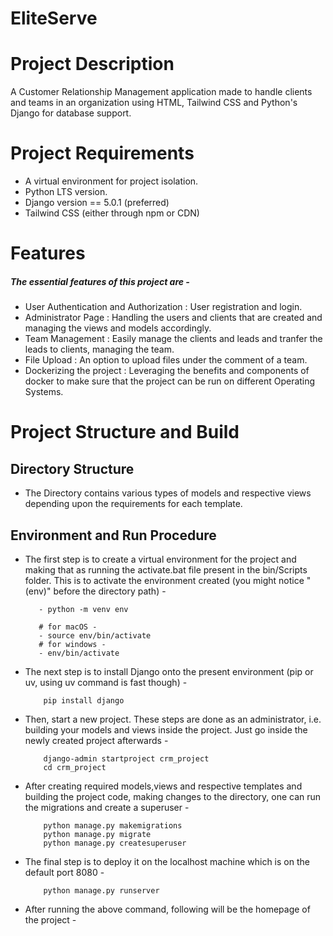 
# EliteServe

# Project Description

A Customer Relationship Management application made to handle clients and teams in an organization using HTML, Tailwind CSS and Python's Django for database support.

# Project Requirements

- A virtual environment for project isolation.
- Python LTS version.
- Django version == 5.0.1 (preferred)
- Tailwind CSS (either through npm or CDN)

# Features

##### The essential features of this project are -
- User Authentication and Authorization : User registration and login.
- Administrator Page : Handling the users and clients that are created and managing the views and models accordingly.
- Team Management : Easily manage the clients and leads and tranfer the leads to clients, managing the team.
- File Upload : An option to upload files under the comment of a team.
- Dockerizing the project : Leveraging the benefits and components of docker to make sure that the project can be run on different Operating Systems. 

# Project Structure and Build

## Directory Structure
- The Directory contains various types of models and respective views depending upon the requirements for each template.  


## Environment and Run Procedure
 - The first step is to create a virtual environment for the project and making that as running the activate.bat file present in the bin/Scripts folder. This is to activate the environment created (you might notice "(env)" before the directory path) -

     ```
        - python -m venv env

        # for macOS -
        - source env/bin/activate
        # for windows -
        - env/bin/activate
    ```

- The next step is to install Django onto the present environment (pip or uv, using uv command is fast though) -

    ```
        pip install django
    ```

- Then, start a new project. These steps are done as an administrator, i.e. building your models and views inside the project. Just go inside the newly created project afterwards -

    ```
        django-admin startproject crm_project
        cd crm_project
    ```

- After creating required models,views and respective templates and building the project code, making changes to the directory, one can run the migrations and create a superuser -

    ```
        python manage.py makemigrations
        python manage.py migrate
        python manage.py createsuperuser
    ```

- The final step is to deploy it on the localhost machine which is on the default port 8080 -

    ```
        python manage.py runserver
    ```

- After running the above command, following will be the homepage of the project -




            